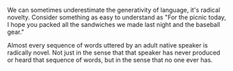 
We can sometimes underestimate the generativity of language, it's radical novelty. Consider something as easy to understand as "For the picnic today, I hope you packed all the sandwiches we made last night and the baseball gear."

Almost every sequence of words uttered by an adult native speaker is radically novel. Not just in the sense that that speaker has never produced or heard that sequence of words, but in the sense that no one ever has.

